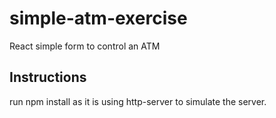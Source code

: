 # simple-atm-exercise
React simple form to control an ATM

## Instructions
run npm install as it is using http-server to simulate the server.
